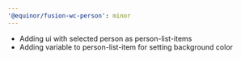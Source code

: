 ```yaml
---
'@equinor/fusion-wc-person': minor
---
```


- Adding ui with selected person as person-list-items
- Adding variable to person-list-item for setting background color
